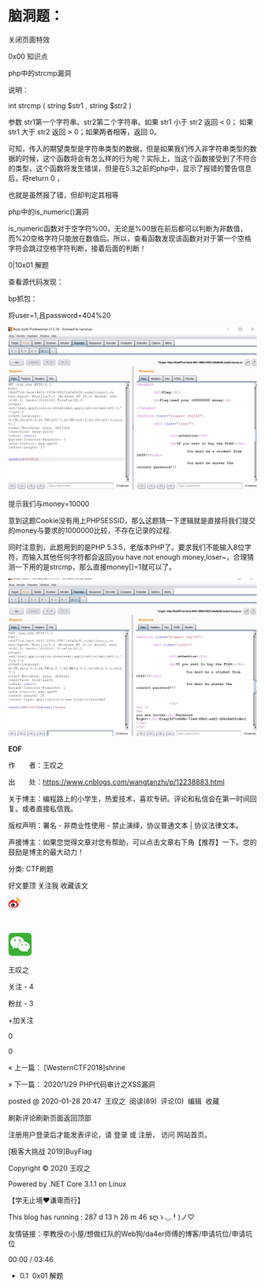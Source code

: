 # 脑洞题：

关闭页面特效

0x00 知识点

php中的strcmp漏洞

说明：

int strcmp ( string $str1 , string $str2 )

参数 str1第一个字符串。str2第二个字符串。如果 str1 小于 str2 返回 < 0； 如果 str1 大于 str2 返回 > 0；如果两者相等，返回 0。

可知，传入的期望类型是字符串类型的数据，但是如果我们传入非字符串类型的数据的时候，这个函数将会有怎么样的行为呢？实际上，当这个函数接受到了不符合的类型，这个函数将发生错误，但是在5.3之前的php中，显示了报错的警告信息后，将return 0 ，

也就是虽然报了错，但却判定其相等

php中的is_numeric()漏洞

is_numeric函数对于空字符%00，无论是%00放在前后都可以判断为非数值，而%20空格字符只能放在数值后。所以，查看函数发现该函数对对于第一个空格字符会跳过空格字符判断，接着后面的判断！

0|10x01 解题



查看源代码发现：

<!--
    ~~~post money and password~~~
if (isset($_POST['password'])) {
    $password = $_POST['password'];
    if (is_numeric($password)) {
        echo "password can't be number</br>";
    }elseif ($password == 404) {
        echo "Password Right!</br>";
    }
}
-->

bp抓包：

将user=1,且password=404%20

![](https://raw.githubusercontent.com/h1iba1/h1iba1.github.io/refs/heads/master/_posts/CTF/CTFwriteup/buuctf练习笔记/images/D00BEA3EEEFE4A2397490E0B276B549E57-676717470.png)

提示我们与money=10000

意到这题Cookie没有用上PHPSESSID，那么这题猜一下逻辑就是直接将我们提交的money与要求的1000000比较，不存在记录的过程.

同时注意到，此题用到的是PHP 5.3.5，老版本PHP了。要求我们不能输入8位字符，而输入其他任何字符都会返回you have not enough money,loser~，合理猜测一下用的是strcmp，那么直接money[]=1就可以了。

![](https://raw.githubusercontent.com/h1iba1/h1iba1.github.io/refs/heads/master/_posts/CTF/CTFwriteup/buuctf练习笔记/images/8DE9E8C8ED6C483DB38D13F35D811AEB7-1421514451.png)



__EOF__

作　　者：王叹之

出　　处：https://www.cnblogs.com/wangtanzhi/p/12238883.html

关于博主：编程路上的小学生，热爱技术，喜欢专研。评论和私信会在第一时间回复。或者直接私信我。

版权声明：署名 - 非商业性使用 - 禁止演绎，协议普通文本 | 协议法律文本。

声援博主：如果您觉得文章对您有帮助，可以点击文章右下角【推荐】一下。您的鼓励是博主的最大动力！

分类: CTF刷题

好文要顶 关注我 收藏该文 

![](https://raw.githubusercontent.com/h1iba1/h1iba1.github.io/refs/heads/master/_posts/CTF/CTFwriteup/buuctf练习笔记/images/DDA512C7D92C4BA6817ECF538F425831con_weibo_24.png)

 

![](https://raw.githubusercontent.com/h1iba1/h1iba1.github.io/refs/heads/master/_posts/CTF/CTFwriteup/buuctf练习笔记/images/F8F964C8D95D4056960FB26F9BB3370Awechat.png)

王叹之

关注 - 4

粉丝 - 3

+加关注

0

0

« 上一篇： [WesternCTF2018]shrine

» 下一篇： 2020/1/29 PHP代码审计之XSS漏洞

posted @ 2020-01-28 20:47  王叹之  阅读(89)  评论(0)  编辑  收藏

刷新评论刷新页面返回顶部

注册用户登录后才能发表评论，请 登录 或 注册， 访问 网站首页。

[极客大挑战 2019]BuyFlag

Copyright © 2020 王叹之

Powered by .NET Core 3.1.1 on Linux

【学无止境❤️谦卑而行】

This blog has running : 287 d 13 h 26 m 46 sღゝ◡╹)ノ♡

友情链接：李教授の小屋/想做红队的Web狗/da4er师傅的博客/申请坑位/申请坑位

00:00 / 03:46   

- 0.1  0x01 解题